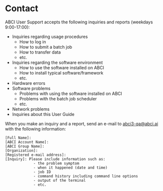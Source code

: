 # Contact

ABCI User Support accepts the following inquiries and reports (weekdays 9:00-17:00):

* Inquiries regarding usage procedures
    * How to log in
    * How to submit a batch job
    * How to transfer data
    * etc.
* Inquiries regarding the software environment
    * How to use the software installed on ABCI
    * How to install typical software/framework
    * etc.
* Hardware errors
* Software problems
    * Problems with using the software installed on ABCI
    * Problems with the batch job scheduler
    * etc.
* Network problems
* Inquiries about this User Guide

When you make an inquiry and a report, send an e-mail to <abci3-qa@abci.ai> with the following information:

```
[Full Name]: 
[ABCI Account Name]: 
[ABCI Group Name]: 
[Organization]: 
[Registered e-mail address]: 
[Inquiry]: Please include information such as:
             - the problem symptom
             - when it happened (date and time)
             - job ID
             - command history including command line options
             - output of the terminal
             - etc.
```
